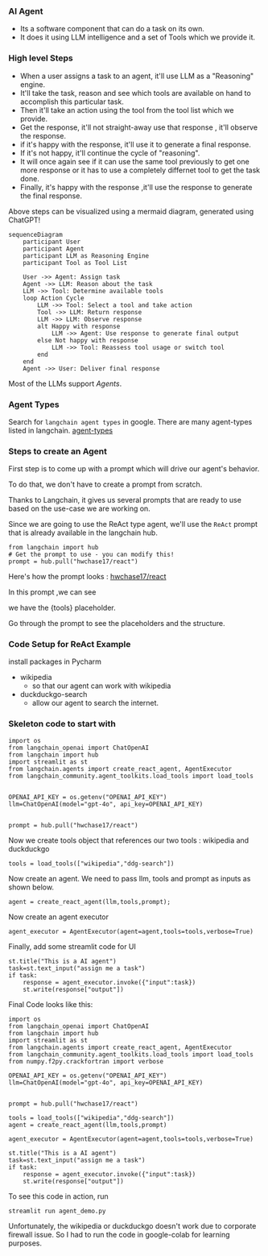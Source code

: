 ### AI Agent

- Its a software component that can do a task on its own.
- It does it using LLM intelligence and a set of Tools which we provide it.

### High level Steps
- When a user assigns a task to an agent, it'll use LLM as a "Reasoning" engine.
- It'll take the task, reason and see which tools are available on hand to accomplish this particular task.
- Then it'll take an action using the tool from the tool list which we provide.
- Get the response, it'll not straight-away use that response , it'll observe the response.
- if it's happy with the response, it'll use it to generate a final response.
- If it's not happy, it'll continue the cycle of "reasoning".
- It will once again see if it can use the same tool previously to get one more response or it has to use a completely differnet tool to get the task done.
- Finally, it's happy with the response ,it'll use the response to generate the final response.

Above steps can be visualized using a mermaid diagram, generated using ChatGPT!

```mermaid
sequenceDiagram
    participant User
    participant Agent
    participant LLM as Reasoning Engine
    participant Tool as Tool List

    User ->> Agent: Assign task
    Agent ->> LLM: Reason about the task
    LLM ->> Tool: Determine available tools
    loop Action Cycle
        LLM ->> Tool: Select a tool and take action
        Tool ->> LLM: Return response
        LLM ->> LLM: Observe response
        alt Happy with response
            LLM ->> Agent: Use response to generate final output
        else Not happy with response
            LLM ->> Tool: Reassess tool usage or switch tool
        end
    end
    Agent ->> User: Deliver final response
```
Most of the LLMs support *Agents*.

### Agent Types
Search for `langchain agent types` in google.
There are many agent-types listed in langchain.
[agent-types](https://python.langchain.com/v0.1/docs/modules/agents/agent_types/)


### Steps to create an Agent

First step is to come up with a prompt which will drive our agent's behavior.

To do that, we don't have to create a prompt from scratch.

Thanks to Langchain, it gives us several prompts that are ready to use based on the use-case we are working on.

Since we are going to use the ReAct type agent, we'll use the `ReAct` prompt that is already available in the langchain hub.

```
from langchain import hub
# Get the prompt to use - you can modify this!
prompt = hub.pull("hwchase17/react")
```
Here's how the prompt looks : [hwchase17/react](https://smith.langchain.com/hub/hwchase17/react)

In this prompt ,we can see

we have the {tools} placeholder.

Go through the prompt to see the placeholders and the structure.

### Code Setup for ReAct Example

install packages in Pycharm
- wikipedia
  - so that our agent can work with wikipedia   
- duckduckgo-search
  - allow our agent to search the internet.
  
### Skeleton code to start with
```
import os
from langchain_openai import ChatOpenAI
from langchain import hub
import streamlit as st
from langchain.agents import create_react_agent, AgentExecutor
from langchain_community.agent_toolkits.load_tools import load_tools


OPENAI_API_KEY = os.getenv("OPENAI_API_KEY")
llm=ChatOpenAI(model="gpt-4o", api_key=OPENAI_API_KEY)


prompt = hub.pull("hwchase17/react")
```

Now we create tools object that references our two tools : wikipedia and duckduckgo
```
tools = load_tools(["wikipedia","ddg-search"])
```

Now create an agent. We need to pass llm, tools and prompt as inputs as shown below.
```
agent = create_react_agent(llm,tools,prompt);
```
Now create an agent executor
```
agent_executor = AgentExecutor(agent=agent,tools=tools,verbose=True)
```

Finally, add some streamlit code for UI
```
st.title("This is a AI agent")
task=st.text_input("assign me a task")
if task:
    response = agent_executor.invoke({"input":task})
    st.write(response["output"])
```

Final Code looks like this:
```
import os
from langchain_openai import ChatOpenAI
from langchain import hub
import streamlit as st
from langchain.agents import create_react_agent, AgentExecutor
from langchain_community.agent_toolkits.load_tools import load_tools
from numpy.f2py.crackfortran import verbose

OPENAI_API_KEY = os.getenv("OPENAI_API_KEY")
llm=ChatOpenAI(model="gpt-4o", api_key=OPENAI_API_KEY)


prompt = hub.pull("hwchase17/react")

tools = load_tools(["wikipedia","ddg-search"])
agent = create_react_agent(llm,tools,prompt)

agent_executor = AgentExecutor(agent=agent,tools=tools,verbose=True)

st.title("This is a AI agent")
task=st.text_input("assign me a task")
if task:
    response = agent_executor.invoke({"input":task})
    st.write(response["output"])
```

To see this code in action, run

`streamlit run agent_demo.py`

Unfortunately, the wikipedia or duckduckgo doesn't work due to corporate firewall issue. 
So I had to run the code in google-colab for learning purposes. 


